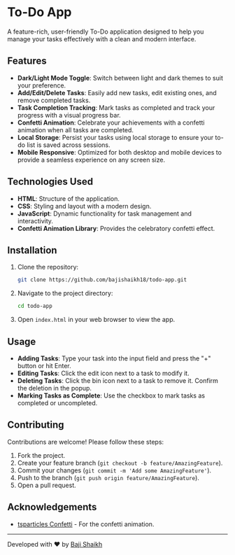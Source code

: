 # To-Do App

A feature-rich, user-friendly To-Do application designed to help you manage your tasks effectively with a clean and modern interface.

## Features

- **Dark/Light Mode Toggle**: Switch between light and dark themes to suit your preference.
- **Add/Edit/Delete Tasks**: Easily add new tasks, edit existing ones, and remove completed tasks.
- **Task Completion Tracking**: Mark tasks as completed and track your progress with a visual progress bar.
- **Confetti Animation**: Celebrate your achievements with a confetti animation when all tasks are completed.
- **Local Storage**: Persist your tasks using local storage to ensure your to-do list is saved across sessions.
- **Mobile Responsive**: Optimized for both desktop and mobile devices to provide a seamless experience on any screen size.

## Technologies Used

- **HTML**: Structure of the application.
- **CSS**: Styling and layout with a modern design.
- **JavaScript**: Dynamic functionality for task management and interactivity.
- **Confetti Animation Library**: Provides the celebratory confetti effect.

## Installation

1. Clone the repository:
   ```bash
   git clone https://github.com/bajishaikh18/todo-app.git
   ```
2. Navigate to the project directory:
   ```bash
   cd todo-app
   ```
3. Open `index.html` in your web browser to view the app.

## Usage

- **Adding Tasks**: Type your task into the input field and press the "+" button or hit Enter.
- **Editing Tasks**: Click the edit icon next to a task to modify it.
- **Deleting Tasks**: Click the bin icon next to a task to remove it. Confirm the deletion in the popup.
- **Marking Tasks as Complete**: Use the checkbox to mark tasks as completed or uncompleted.

## Contributing

Contributions are welcome! Please follow these steps:

1. Fork the project.
2. Create your feature branch (`git checkout -b feature/AmazingFeature`).
3. Commit your changes (`git commit -m 'Add some AmazingFeature'`).
4. Push to the branch (`git push origin feature/AmazingFeature`).
5. Open a pull request.

## Acknowledgements

- [tsparticles Confetti](https://github.com/matteobruni/tsparticles) - For the confetti animation.

---

Developed with ❤️ by [Baji Shaikh](https://github.com/bajishaikh18)

